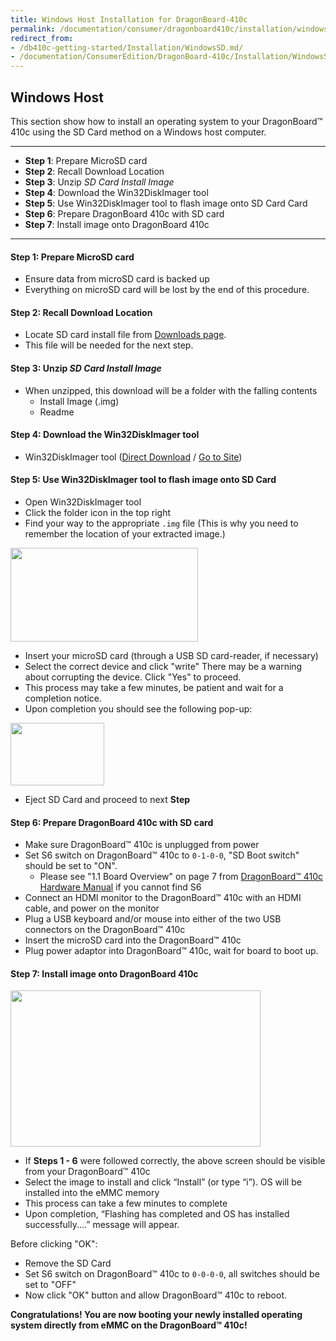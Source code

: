 ```yaml
---
title: Windows Host Installation for DragonBoard-410c
permalink: /documentation/consumer/dragonboard410c/installation/windows-sd.md.html
redirect_from:
- /db410c-getting-started/Installation/WindowsSD.md/
- /documentation/ConsumerEdition/DragonBoard-410c/Installation/WindowsSD.md.html
---
```

## Windows Host

This section show how to install an operating system to your DragonBoard™ 410c using the SD Card method on a Windows host computer.
***

- **Step 1**: Prepare MicroSD card
- **Step 2**: Recall Download Location
- **Step 3**: Unzip _SD Card Install Image_
- **Step 4**: Download the Win32DiskImager tool
- **Step 5**: Use Win32DiskImager tool to flash image onto SD Card Card
- **Step 6**: Prepare DragonBoard 410c with SD card
- **Step 7**: Install image onto DragonBoard 410c

***

#### Step 1: Prepare MicroSD card

- Ensure data from microSD card is backed up
- Everything on microSD card will be lost by the end of this procedure.

#### Step 2: Recall Download Location

- Locate SD card install file from [Downloads page](../downloads/).
- This file will be needed for the next step.

#### Step 3: Unzip _SD Card Install Image_

- When unzipped, this download will be a folder with the falling contents
   - Install Image (.img)
   - Readme

#### Step 4: Download the Win32DiskImager tool

- Win32DiskImager tool ([Direct Download](https://sourceforge.net/projects/win32diskimager/files/latest/download) / <a href="http://sourceforge.net/projects/win32diskimager/" target="_blank">Go to Site</a>)

#### Step 5: Use Win32DiskImager tool to flash image onto SD Card

- Open Win32DiskImager tool
- Click the folder icon in the top right
- Find your way to the appropriate `.img` file (This is why you need to remember the location of your extracted image.)

<img src="https://i.imgur.com/cqk6LhL.png" data-canonical-src="https://i.imgur.com/cqk6LhL.png" width="300" height="150"/>

- Insert your microSD card (through a USB SD card-reader, if necessary)
- Select the correct device and click "write" There may be a warning about corrupting the device. Click "Yes" to proceed.
- This process may take a few minutes, be patient and wait for a completion notice.
- Upon completion you should see the following pop-up:

<img src="https://i.imgur.com/HzYujlw.png" data-canonical-src="https://i.imgur.com/HzYujlw.png" width="150" height="100"/>

- Eject SD Card and proceed to next **Step**

#### Step 6: Prepare DragonBoard 410c with SD card

- Make sure DragonBoard™ 410c is unplugged from power
- Set S6 switch on DragonBoard™ 410c to `0-1-0-0`, "SD Boot switch" should be set to "ON".
   - Please see "1.1 Board Overview" on page 7 from [DragonBoard™ 410c Hardware Manual](http://linaro.co/96b-hwm-db) if you cannot find S6
- Connect an HDMI monitor to the DragonBoard™ 410c with an HDMI cable, and power on the monitor
- Plug a USB keyboard and/or mouse into either of the two USB connectors on the DragonBoard™ 410c
- Insert the microSD card into the DragonBoard™ 410c
- Plug power adaptor into DragonBoard™ 410c, wait for board to boot up.

#### Step 7: Install image onto DragonBoard 410c

<img src="https://i.imgur.com/F18wlgU.png" data-canonical-src="https://i.imgur.com/F18wlgU.png" width="400" height="250"/>

- If **Steps 1 - 6** were followed correctly, the above screen should be visible from your DragonBoard™ 410c
- Select the image to install and click “Install” (or type “i”). OS will be installed into the eMMC memory
- This process can take a few minutes to complete
- Upon completion, “Flashing has completed and OS has installed successfully....” message will appear.

Before clicking "OK":

- Remove the SD Card
- Set S6 switch on DragonBoard™ 410c to `0-0-0-0`, all switches should be set to "OFF"
- Now click "OK" button and allow DragonBoard™ 410c to reboot.

**Congratulations! You are now booting your newly installed operating system directly from eMMC on the DragonBoard™ 410c!**
